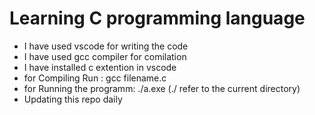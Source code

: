 # Learning C programming language

* I have used vscode for writing the code
* I have used gcc compiler for comilation
* I have installed c extention in vscode
* for Compiling Run : gcc filename.c
* for Running the programm: ./a.exe (./ refer to the current directory)
* Updating this repo daily